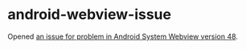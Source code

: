 # android-webview-issue

Opened [an issue for problem in Android System Webview version 48](https://bugs.chromium.org/p/chromium/issues/detail?id=588436&colspec=ID%20Pri%20M%20Stars%20ReleaseBlock%20Component%20Status%20Owner%20Summary%20OS%20Modified).
